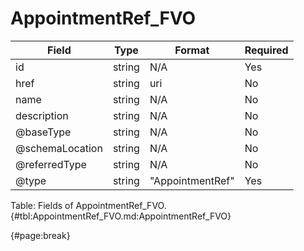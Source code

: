 <!--
    ATTENTION: This file was generated via gradle!
               Do NOT manually edit this file! Any such changes will be overwritten!
-->

# AppointmentRef_FVO

| Field | Type | Format | Required |
| ------- | ------- | ------- | --- |
| id | string | N/A | Yes |
| href | string | uri | No |
| name | string | N/A | No |
| description | string | N/A | No |
| @baseType | string | N/A | No |
| @schemaLocation | string | N/A | No |
| @referredType | string | N/A | No |
| @type | string | "AppointmentRef" | Yes |

Table: Fields of AppointmentRef_FVO. {#tbl:AppointmentRef_FVO.md:AppointmentRef_FVO}

{#page:break}
